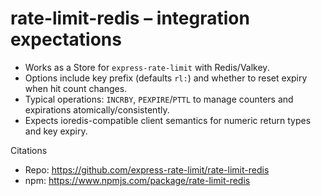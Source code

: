 # rate-limit-redis – integration expectations

- Works as a Store for `express-rate-limit` with Redis/Valkey.
- Options include key prefix (defaults `rl:`) and whether to reset expiry when hit count changes.
- Typical operations: `INCRBY`, `PEXPIRE`/`PTTL` to manage counters and expirations atomically/consistently.
- Expects ioredis-compatible client semantics for numeric return types and key expiry.

Citations
- Repo: https://github.com/express-rate-limit/rate-limit-redis
- npm: https://www.npmjs.com/package/rate-limit-redis
